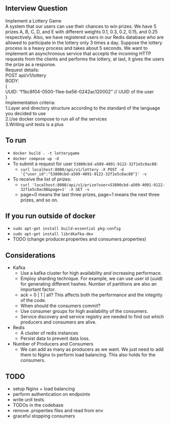 ## Interview Question
Implement a Lottery Game  
A system that our users can use their chances to win prizes. We have 5 prizes A, B, C, D, and E with different weights 0.1,
0.3, 0.2, 0.15, and 0.25 respectively. Also, we have registered users in our Redis database who are allowed to participate in
the lottery only 3 times a day. Suppose the lottery process is a heavy process and takes about 5 seconds.
We want to implement an asynchronous service that accepts the incoming HTTP requests from the clients and performs
the lottery, at last, it gives the users the prize as a response.  
Request details:  
POST api/v1/lottery  
BODY:  
{  
UUID: “f1bc8f04-0500-11ee-be56-0242ac120002” // UUID of the user  
}  
Implementation criteria:  
1.Layer and directory structure according to the standard of the language you decided to use  
2.Use docker compose to run all of the services  
3.Writing unit tests is a plus  

## To run
- `docker build . -t lotterygame`
- `docker compose up -d`
- To submit a request for user `53800cbd-a509-4091-9122-32f1e5c0ac88`:
    - `curl localhost:8080/api/v1/lottery -X POST -d '{"user_id":"53800cbd-a509-4091-9122-32f1e5c0ac88"}' -v`
- To receive the list of prizes:
    - `curl 'localhost:8080/api/v1/prize?user=53800cbd-a509-4091-9122-32f1e5c0ac88&page=1' -X GET -v`
    - page=0 means the last three prizes, page=1 means the next three prizes, and so on.

## If you run outside of docker
- `sudo apt-get install build-essential pkg-config`
- `sudo apt-get install librdkafka-dev`
- TODO (change producer.properties and consumers.properties)

## Considerations
- Kafka
    - Use a kafka cluster for high availability and increasing performace.
    - Employ sharding technique. For example, we can use user id (uuid) for generating different hashes. Number of partitions are also an important factor.
    - ack = 0 | 1 | all? This affects both the performance and the integrity of the code.
    - When should the consumers commit?
    - Use consumer groups for high availability of the consumers.
    - Service discovery and service registry are needed to find out which producers and consumers are alive.
- Redis
    - A cluster of redis instances
    - Persist data to prevent data loss.
- Number of Producers and Consumers
    - We can add as many as producers as we want. We just need to add them to Nginx to perform load balancing. This also holds for the consumers.


## TODO
- setup Nginx + load balancing
- perform authentication on endpoints
- write unit tests
- TODOs in the codebase
- remove .properties files and read from env
- graceful stopping consumers
